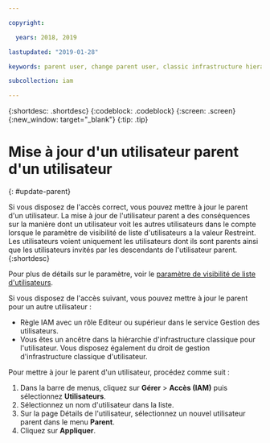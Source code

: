 ```yaml
---

copyright:

  years: 2018, 2019

lastupdated: "2019-01-28"

keywords: parent user, change parent user, classic infrastructure hierarchy

subcollection: iam

---
```


{:shortdesc: .shortdesc}
{:codeblock: .codeblock}
{:screen: .screen}
{:new_window: target="_blank"}
{:tip: .tip}

# Mise à jour d'un utilisateur parent d'un utilisateur
{: #update-parent}

Si vous disposez de l'accès correct, vous pouvez mettre à jour le parent d'un utilisateur. La mise à jour de l'utilisateur parent a des conséquences sur la manière dont un utilisateur voit les autres utilisateurs dans le compte lorsque le paramètre de visibilité de liste d'utilisateurs a la valeur Restreint. Les utilisateurs voient uniquement les utilisateurs dont ils sont parents ainsi que les utilisateurs invités par les descendants de l'utilisateur parent.
{:shortdesc}

Pour plus de détails sur le paramètre, voir le [paramètre de visibilité de liste d'utilisateurs](/docs/iam?topic=iam-userlistview#userlistview).

Si vous disposez de l'accès suivant, vous pouvez mettre à jour le parent pour un autre utilisateur :

* Règle IAM avec un rôle Editeur ou supérieur dans le service Gestion des utilisateurs.
* Vous êtes un ancêtre dans la hiérarchie d'infrastructure classique pour l'utilisateur. Vous disposez également du droit de gestion d'infrastructure classique d'utilisateur.


Pour mettre à jour le parent d'un utilisateur, procédez comme suit :

1. Dans la barre de menus, cliquez sur **Gérer** &gt; **Accès (IAM)** puis sélectionnez **Utilisateurs**.  
2. Sélectionnez un nom d'utilisateur dans la liste.
3. Sur la page Détails de l'utilisateur, sélectionnez un nouvel utilisateur parent dans le menu **Parent**.
4. Cliquez sur **Appliquer**.
